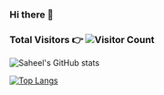 ### Hi there 👋

### <p>Total Visitors 👉 ![Visitor Count](https://profile-counter.glitch.me/{saheelraut}/count.svg)</p>



![Saheel's GitHub stats](https://github-readme-stats.vercel.app/api?username=saheelraut&show_icons=true&theme=dark&count_private=true&show_icons=true)




[![Top Langs](https://github-readme-stats.vercel.app/api/top-langs/?username=saheelraut)](https://github.com/anuraghazra/github-readme-stats)


